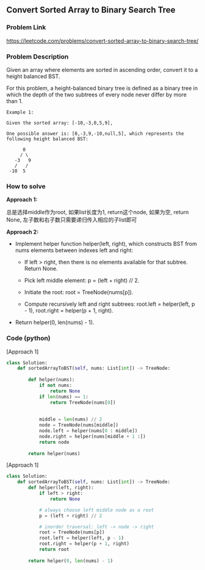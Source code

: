 ## Convert Sorted Array to Binary Search Tree

### Problem Link

https://leetcode.com/problems/convert-sorted-array-to-binary-search-tree/

### Problem Description 

Given an array where elements are sorted in ascending order, convert it to a height balanced BST.

For this problem, a height-balanced binary tree is defined as a binary tree in which the depth of the two subtrees of every node never differ by more than 1.


```
Example 1: 

Given the sorted array: [-10,-3,0,5,9],

One possible answer is: [0,-3,9,-10,null,5], which represents the following height balanced BST:

      0
     / \
   -3   9
   /   /
 -10  5

```


### How to solve 

**Approach 1:** 

总是选择middle作为root, 如果list长度为1, return这个node, 如果为空, return None, 左子数和右子数只需要递归传入相应的子list即可

**Approach 2:** 

* Implement helper function helper(left, right), which constructs BST from nums elements between indexes left and right:

    - If left > right, then there is no elements available for that subtree. Return None.

    - Pick left middle element: p = (left + right) // 2.

    - Initiate the root: root = TreeNode(nums[p]).

    - Compute recursively left and right subtrees: root.left = helper(left, p - 1), root.right = helper(p + 1, right).

* Return helper(0, len(nums) - 1).


### Code (python)

[Approach 1]

```python
class Solution:
    def sortedArrayToBST(self, nums: List[int]) -> TreeNode:
        
        def helper(nums):
            if not nums:
                return None
            if len(nums) == 1:
                return TreeNode(nums[0])
            
            
            middle = len(nums) // 2  
            node = TreeNode(nums[middle])
            node.left = helper(nums[0 : middle])
            node.right = helper(nums[middle + 1 :])
            return node
        
        return helper(nums)
```

[Approach 1]

```python
class Solution:
    def sortedArrayToBST(self, nums: List[int]) -> TreeNode:        
        def helper(left, right):
            if left > right:
                return None

            # always choose left middle node as a root
            p = (left + right) // 2

            # inorder traversal: left -> node -> right
            root = TreeNode(nums[p])
            root.left = helper(left, p - 1)
            root.right = helper(p + 1, right)
            return root
        
        return helper(0, len(nums) - 1)
```